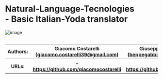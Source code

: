 # Natural-Language-Tecnologies <br> - Basic Italian-Yoda translator

![image](https://banner2.kisspng.com/20180324/ypq/kisspng-yoda-star-wars-logo-clip-art-star-wars-5ab60e29681db1.0648850415218806174265.jpg)



<table class="tg" align="right">
  <tr>
    <th class="tg-0pky"> <b>Authors:</b> </th>
    <th class="tg-0pky"> Giacomo Costarelli <br> (<a href="giacomo.costarelli39@gmail.com">giacomo.costarelli39@gmail.com</a>)</th>
    <th class="tg-0pky"> Giuseppe Gabbia <br> (<a href="beppegabbia@gmail.com">beppegabbia@gmail.com</a>)</th>
  </tr>
  <tr>
    <th class="tg-0pky"> <b>URLs:</b> </th>
    <th class="tg-0pky"> - <a href="https://github.com/giacomocostarelli">https://github.com/giacomocostarelli</a></th>
    <th class="tg-0pky"> - <a href="https://github.com/beppe95">https://github.com/beppe95</a></th>
  </tr>
</table> 
